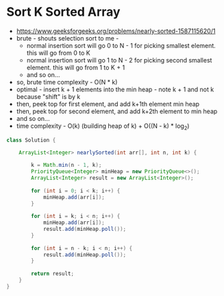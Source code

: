 # Sort K Sorted Array

- https://www.geeksforgeeks.org/problems/nearly-sorted-1587115620/1
- brute - shouts selection sort to me - 
  - normal insertion sort will go 0 to N - 1 for picking smallest element. this will go from 0 to K
  - normal insertion sort will go 1 to N - 2 for picking second smallest element. this will go from 1 to K + 1
  - and so on...
- so, brute time complexity - O(N * k)
- optimal - insert k + 1 elements into the min heap - note k + 1 and not k because "shift" is by k
- then, peek top for first element, and add k+1th element min heap
- then, peek top for second element, and add k+2th element to min heap
- and so on...
- time complexity - O(k) (building heap of k) + O((N - k) * log<sub>2</sub>)

```java
class Solution {

    ArrayList<Integer> nearlySorted(int arr[], int n, int k) {
        
        k = Math.min(n - 1, k);
        PriorityQueue<Integer> minHeap = new PriorityQueue<>();
        ArrayList<Integer> result = new ArrayList<Integer>();
        
        for (int i = 0; i < k; i++) {
            minHeap.add(arr[i]);
        }
        
        for (int i = k; i < n; i++) {
            minHeap.add(arr[i]);
            result.add(minHeap.poll());
        }
        
        for (int i = n - k; i < n; i++) {
            result.add(minHeap.poll());
        }
        
        return result;
    }
}
```

